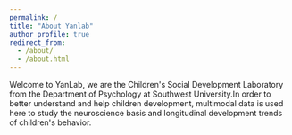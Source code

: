 ```yaml
---
permalink: /
title: "About Yanlab"
author_profile: true
redirect_from: 
  - /about/
  - /about.html
---
```


Welcome to YanLab, we are the Children's Social Development Laboratory from the Department of Psychology at Southwest University.In order to better understand and help children development, multimodal data is used here to study the neuroscience basis and longitudinal development trends of children's behavior.
